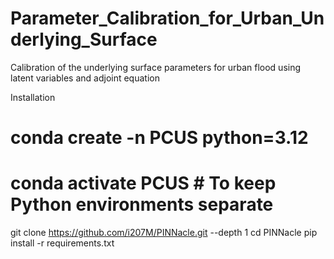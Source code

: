 # Parameter_Calibration_for_Urban_Underlying_Surface
Calibration of the underlying surface parameters for urban flood using latent variables and adjoint equation


Installation
# conda create -n PCUS python=3.12
# conda activate PCUS  # To keep Python environments separate
git clone https://github.com/i207M/PINNacle.git --depth 1
cd PINNacle
pip install -r requirements.txt
